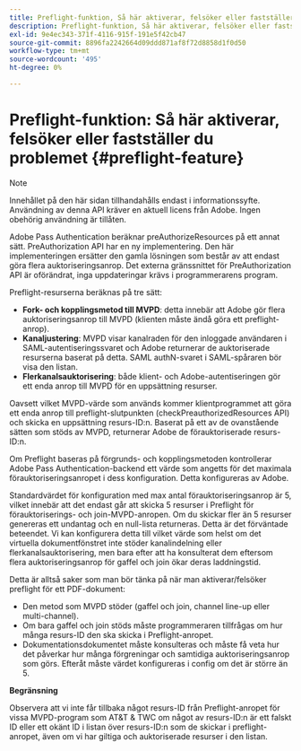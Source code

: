 ```yaml
---
title: Preflight-funktion, Så här aktiverar, felsöker eller fastställer du problemet
description: Preflight-funktion, Så här aktiverar, felsöker eller fastställer du problemet
exl-id: 9e4ec343-371f-4116-915f-191e5f42cb47
source-git-commit: 8896fa2242664d09ddd871af8f72d8858d1f0d50
workflow-type: tm+mt
source-wordcount: '495'
ht-degree: 0%

---
```


# Preflight-funktion: Så här aktiverar, felsöker eller fastställer du problemet {#preflight-feature}

>[!NOTE]
>
>Innehållet på den här sidan tillhandahålls endast i informationssyfte. Användning av denna API kräver en aktuell licens från Adobe. Ingen obehörig användning är tillåten.

Adobe Pass Authentication beräknar preAuthorizeResources på ett annat sätt. PreAuthorization API har en ny implementering. Den här implementeringen ersätter den gamla lösningen som består av att endast göra flera auktoriseringsanrop.
Det externa gränssnittet för PreAuthorization API är oförändrat, inga uppdateringar krävs i programmerarens program.

Preflight-resurserna beräknas på tre sätt:

* **Fork- och kopplingsmetod till MVPD**: detta innebär att Adobe gör flera auktoriseringsanrop till MVPD (klienten måste ändå göra ett preflight-anrop).
* **Kanaljustering**: MVPD visar kanalraden för den inloggade användaren i SAML-autentiseringssvaret och Adobe returnerar de auktoriserade resurserna baserat på detta. SAML authN-svaret i SAML-spåraren bör visa den listan.
* **Flerkanalsauktorisering**: både klient- och Adobe-autentiseringen gör ett enda anrop till MVPD för en uppsättning resurser.

Oavsett vilket MVPD-värde som används kommer klientprogrammet att göra ett enda anrop till preflight-slutpunkten (checkPreauthorizedResources API) och skicka en uppsättning resurs-ID:n. Baserat på ett av de ovanstående sätten som stöds av MVPD, returnerar Adobe de förauktoriserade resurs-ID:n.

Om Preflight baseras på förgrunds- och kopplingsmetoden kontrollerar Adobe Pass Authentication-backend ett värde som angetts för det maximala förauktoriseringsanropet i dess konfiguration. Detta konfigureras av Adobe.

Standardvärdet för konfiguration med max antal förauktoriseringsanrop är 5, vilket innebär att det endast går att skicka 5 resurser i Preflight för förauktoriserings- och join-MVPD-anropen. Om du skickar fler än 5 resurser genereras ett undantag och en null-lista returneras. Detta är det förväntade beteendet. Vi kan konfigurera detta till vilket värde som helst om det virtuella dokumentfönstret inte stöder kanalindelning eller flerkanalsauktorisering, men bara efter att ha konsulterat dem eftersom flera auktoriseringsanrop för gaffel och join ökar deras laddningstid.

Detta är alltså saker som man bör tänka på när man aktiverar/felsöker preflight för ett PDF-dokument:

* Den metod som MVPD stöder (gaffel och join, channel line-up eller multi-channel).
* Om bara gaffel och join stöds måste programmeraren tillfrågas om hur många resurs-ID den ska skicka i Preflight-anropet.
* Dokumentationsdokumentet måste konsulteras och måste få veta hur det påverkar hur många förgreningar och samtidiga auktoriseringsanrop som görs. Efteråt måste värdet konfigureras i config om det är större än 5.

**Begränsning**

Observera att vi inte får tillbaka något resurs-ID från Preflight-anropet för vissa MVPD-program som AT&amp;T &amp; TWC om något av resurs-ID:n är ett falskt ID eller ett okänt ID i listan över resurs-ID:n som de skickar i preflight-anropet, även om vi har giltiga och auktoriserade resurser i den listan.
